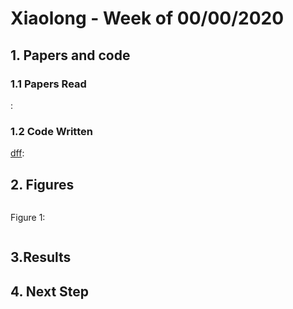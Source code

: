 # Xiaolong - Week of 00/00/2020

## 1. Papers and code

### 1.1 Papers Read

[](): 



### 1.2 Code Written

[dff](ggg): 

## 2. Figures



![]()

Figure 1: 

![]()



## 3.Results



## 4. Next Step



